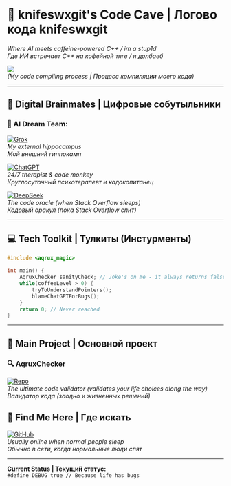 # 🔪 knifeswxgit's Code Cave | Логово кода knifeswxgit  
*Where AI meets caffeine-powered C++ / im a stup1d*  
*Где ИИ встречает C++ на кофейной тяге / я долбаеб*  

![](https://media.giphy.com/media/Lp5wuqMOmLUa6ZACGR/giphy.gif)  
*(My code compiling process | Процесс компиляции моего кода)*  

---

## 🧠 **Digital Brainmates | Цифровые собутыльники**  
### 🤖 AI Dream Team:  
[![Grok](https://img.shields.io/badge/Grok-magenta?style=flat&logo=ai&logoColor=white)](https://grok.ai)  
*My external hippocampus*  
*Мой внешний гиппокамп*  

[![ChatGPT](https://img.shields.io/badge/ChatGPT-74aa9c?style=flat&logo=openai)](https://chat.openai.com)  
*24/7 therapist & code monkey*  
*Круглосуточный психотерапевт и кодокопитанец*  

[![DeepSeek](https://img.shields.io/badge/DeepSeek-black?style=flat&logo=deepscan)](https://deepseek.com)  
*The code oracle (when Stack Overflow sleeps)*  
*Кодовый оракул (пока Stack Overflow спит)*  

---

## 💻 **Tech Toolkit | Тулкиты (Инстурменты)**  
```c++
#include <aqrux_magic>

int main() {
    AqruxChecker sanityCheck; // Joke's on me - it always returns false
    while(coffeeLevel > 0) {
        tryToUnderstandPointers();
        blameChatGPTForBugs();
    }
    return 0; // Never reached
}
```

---

## 🚀 **Main Project | Основной проект**  
### 🔍 AqruxChecker  
[![Repo](https://img.shields.io/badge/Repository-181717?style=for-the-badge&logo=github)](https://github.com/knifeswxgit/AqruxChecker)  
*The ultimate code validator (validates your life choices along the way)*  
*Валидатор кода (заодно и жизненных решений)*  


## 📍 **Find Me Here | Где искать**  
[![GitHub](https://img.shields.io/badge/knifeswxgit-181717?style=for-the-badge&logo=github)](https://github.com/knifeswxgit)  
*Usually online when normal people sleep*  
*Обычно в сети, когда нормальные люди спят*  

---

**Current Status | Текущий статус:**  
`#define DEBUG true // Because life has bugs`  
